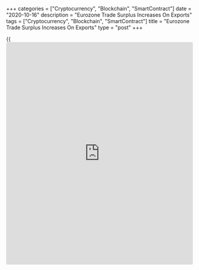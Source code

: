 +++
categories = ["Cryptocurrency", "Blockchain", "SmartContract"]
date = "2020-10-16"
description = "Eurozone Trade Surplus Increases On Exports"
tags = ["Cryptocurrency", "Blockchain", "SmartContract"]
title = "Eurozone Trade Surplus Increases On Exports"
type = "post"
+++

{{<iframe id="large-banner" src="https://www.bounty.group/#slide=22.0" width="100%" height="600" scrolling="no" style="border: 0px solid rgb(216, 221, 230); border-radius: 3px;">}}

The euro area trade surplus increased in August as the growth in exports
exceeded the rise in imports, data from Eurostat revealed Friday.

Exports grew 2 percent on a monthly basis and imports advanced 0.5
percent. However, exports and imports continued to stay below the pre-
crisis level, Eurostat reported.

Compared to February, the month before restrictions were imposed, both
exports and imports were down by 11.0 percent and 10.7 percent,
respectively.

The trade surplus rose to a seasonally adjusted EUR 21.9 billion from
EUR 19.3 billion in July.

On a yearly basis, exports decreased 12.2 percent and imports dropped
13.5 percent in August. The unadjusted trade surplus totaled EUR 14.7
billion versus EUR 14.4 billion a year ago.

During January to August period, exports decreased 12.4 percent from the
last year and imports fell 13.1 percent. As a result, the euro area
recorded a surplus of EUR 127.0 billion compared with EUR 133.7 billion
in January to August 2019.

For comments and feedback [contact](https://www.playgroundfx.com/contact/): editorial@rtt[news](https://www.letsplayfx.com/blog/forex-news-website/).com

[Economic News][1]

 **What parts of the world are seeing the best (and worst) economic
performances lately? Click[here][2] to check out our [Econ Scorecard][2]
and find out! See up-to-the-moment [ranking](https://www.playgroundfx.com/blog/crypto-exchange-ranking/)s for the best and worst
performers in [GDP][3], [unemployment rate][4], [inflation][5] and much
more.**

   1. www.rtt[news](https://www.letsplayfx.com/blog/forex-news-website/).com/Content/EconomicNews.aspx
   2. www.rtt[news](https://www.letsplayfx.com/blog/forex-news-website/).com/economic-scorecard/world-rank/PPI/highest-performance.aspx
   3. www.rtt[news](https://www.letsplayfx.com/blog/forex-news-website/).com/economic-scorecard/world-rank/GDP/highest-performance.aspx
   4. www.rtt[news](https://www.letsplayfx.com/blog/forex-news-website/).com/economic-scorecard/world-rank/unemployment-rate/lowest-performance.aspx
   5. www.rtt[news](https://www.letsplayfx.com/blog/forex-news-website/).com/economic-scorecard/world-rank/CPI/highest-performance.aspx